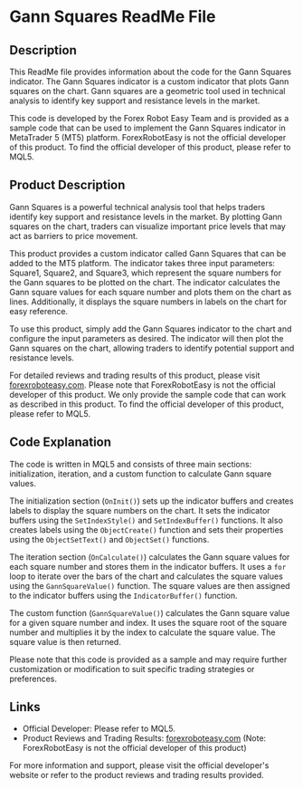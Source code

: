 # Gann Squares ReadMe File

## Description

This ReadMe file provides information about the code for the Gann Squares indicator. The Gann Squares indicator is a custom indicator that plots Gann squares on the chart. Gann squares are a geometric tool used in technical analysis to identify key support and resistance levels in the market.

This code is developed by the Forex Robot Easy Team and is provided as a sample code that can be used to implement the Gann Squares indicator in MetaTrader 5 (MT5) platform. ForexRobotEasy is not the official developer of this product. To find the official developer of this product, please refer to MQL5.

## Product Description

Gann Squares is a powerful technical analysis tool that helps traders identify key support and resistance levels in the market. By plotting Gann squares on the chart, traders can visualize important price levels that may act as barriers to price movement.

This product provides a custom indicator called Gann Squares that can be added to the MT5 platform. The indicator takes three input parameters: Square1, Square2, and Square3, which represent the square numbers for the Gann squares to be plotted on the chart. The indicator calculates the Gann square values for each square number and plots them on the chart as lines. Additionally, it displays the square numbers in labels on the chart for easy reference.

To use this product, simply add the Gann Squares indicator to the chart and configure the input parameters as desired. The indicator will then plot the Gann squares on the chart, allowing traders to identify potential support and resistance levels.

For detailed reviews and trading results of this product, please visit [forexroboteasy.com](https://forexroboteasy.com/forex-robot-review/gann-squares-review-free-forex-software-for-eurjpy-trading/). Please note that ForexRobotEasy is not the official developer of this product. We only provide the sample code that can work as described in this product. To find the official developer of this product, please refer to MQL5.

## Code Explanation

The code is written in MQL5 and consists of three main sections: initialization, iteration, and a custom function to calculate Gann square values.

The initialization section (`OnInit()`) sets up the indicator buffers and creates labels to display the square numbers on the chart. It sets the indicator buffers using the `SetIndexStyle()` and `SetIndexBuffer()` functions. It also creates labels using the `ObjectCreate()` function and sets their properties using the `ObjectSetText()` and `ObjectSet()` functions.

The iteration section (`OnCalculate()`) calculates the Gann square values for each square number and stores them in the indicator buffers. It uses a `for` loop to iterate over the bars of the chart and calculates the square values using the `GannSquareValue()` function. The square values are then assigned to the indicator buffers using the `IndicatorBuffer()` function.

The custom function (`GannSquareValue()`) calculates the Gann square value for a given square number and index. It uses the square root of the square number and multiplies it by the index to calculate the square value. The square value is then returned.

Please note that this code is provided as a sample and may require further customization or modification to suit specific trading strategies or preferences.

## Links

- Official Developer: Please refer to MQL5.
- Product Reviews and Trading Results: [forexroboteasy.com](https://forexroboteasy.com/forex-robot-review/gann-squares-review-free-forex-software-for-eurjpy-trading/) (Note: ForexRobotEasy is not the official developer of this product)

For more information and support, please visit the official developer's website or refer to the product reviews and trading results provided.
